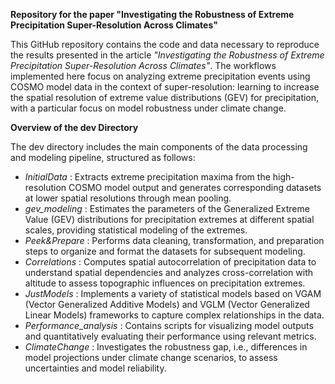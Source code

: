 **Repository for the paper "Investigating the Robustness of Extreme Precipitation Super-Resolution Across Climates"**

This GitHub repository contains the code and data necessary to reproduce the results presented in the article _"Investigating the Robustness of Extreme Precipitation Super-Resolution Across Climates"_. The workflows implemented here focus on analyzing extreme precipitation events using COSMO model data in the context of super-resolution: learning to increase the spatial resolution of extreme value distributions (GEV) for precipitation, with a particular focus on model robustness under climate change.

**Overview of the dev Directory**

The dev directory includes the main components of the data processing and modeling pipeline, structured as follows:

- _InitialData_ : Extracts extreme precipitation maxima from the high-resolution COSMO model output and generates corresponding datasets at lower spatial resolutions through mean pooling.
- _gev_modeling_ : Estimates the parameters of the Generalized Extreme Value (GEV) distributions for precipitation extremes at different spatial scales, providing statistical modeling of the extremes.
- _Peek&Prepare_ : Performs data cleaning, transformation, and preparation steps to organize and format the datasets for subsequent modeling.
- _Correlations_ : Computes spatial autocorrelation of precipitation data to understand spatial dependencies and analyzes cross-correlation with altitude to assess topographic influences on precipitation extremes.
- _JustModels_ : Implements a variety of statistical models based on VGAM (Vector Generalized Additive Models) and VGLM (Vector Generalized Linear Models) frameworks to capture complex relationships in the data.
- _Performance_analysis_ : Contains scripts for visualizing model outputs and quantitatively evaluating their performance using relevant metrics.
- _ClimateChange_ : Investigates the robustness gap, i.e., differences in model projections under climate change scenarios, to assess uncertainties and model reliability.
